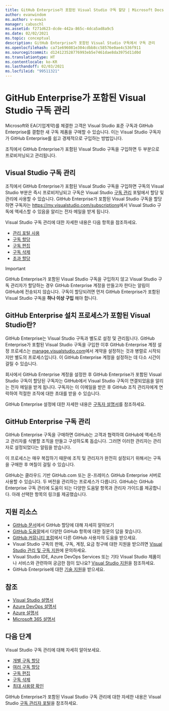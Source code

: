 ```yaml
---
title: GitHub Enterprise가 포함된 Visual Studio 구독 할당 | Microsoft Docs
author: evanwindom
ms.author: v-evwin
manager: cabuschl
ms.assetid: f271d623-dcde-442a-865c-4dca5ad8a9c5
ms.date: 02/02/2021
ms.topic: conceptual
description: GitHub Enterprise가 포함된 Visual Studio 구독에서 구독 관리
ms.openlocfilehash: ca71e696081e304cdbb8cc58576e0ae4c536f911
ms.sourcegitcommit: d124123528776993eb5e7461dae8da3975d11d0d
ms.translationtype: HT
ms.contentlocale: ko-KR
ms.lasthandoff: 02/03/2021
ms.locfileid: "99511321"
---
```

# <a name="manage-visual-studio-subscriptions-with-github-enterprise"></a>GitHub Enterprise가 포함된 Visual Studio 구독 관리
Microsoft와 EA(기업계약)를 체결한 고객은 Visual Studio 표준 구독과 GitHub Enterprise를 결합한 새 구독 제품을 구매할 수 있습니다. 이는 Visual Studio 구독자가 GitHub Enterprise를 쉽고 경제적으로 구입하는 방법입니다. 

조직에서 GitHub Enterprise가 포함된 Visual Studio 구독을 구입하면 두 부분으로 프로비저닝되고 관리됩니다.

## <a name="manage-visual-studio-subscriptions"></a>Visual Studio 구독 관리
조직에서 GitHub Enterprise가 포함된 Visual Studio 구독을 구입하면 구독의 Visual Studio 부분은 즉시 프로비저닝되고 구독은 Visual Studio [구독 관리](https://manage.visualstudio.com) 포털에서 할당 및 관리에 사용할 수 있습니다. GitHub Enterprise가 포함된 Visual Studio 구독을 할당하면 구독자는 <https://my.visualstudio.com/subscriptions>에서 Visual Studio 구독에 액세스할 수 있음을 알리는 전자 메일을 받게 됩니다.

Visual Studio 구독 관리에 대한 자세한 내용은 다음 항목을 참조하세요.
- [관리 포털 사용](using-admin-portal.md)
- [구독 할당](assign-license.md)
- [구독 편집](edit-license.md)
- [구독 삭제](delete-license.md)
- [초과 할당](handle-overclaimed-license.md)

> [!Important]
> GitHub Enterprise가 포함된 Visual Studio 구독을 구입하지 않고 Visual Studio 구독 관리자가 할당하는 경우 GitHub Enterprise 계정을 만들고자 한다는 알림이 GitHub에 전송되지 않습니다.  구독이 할당되려면 먼저 GitHub Enterprise가 포함된 Visual Studio 구독을 **하나 이상 구입** 해야 합니다.

## <a name="what-is-the-visual-studio-with-github-enterprise-setup-process"></a>GitHub Enterprise 설치 프로세스가 포함된 Visual Studio란?
GitHub Enterprise는 Visual Studio 구독과 별도로 설정 및 관리됩니다. GitHub Enterprise가 포함된 Visual Studio 구독을 구입한 이후 GitHub Enterprise 계정 설정 프로세스는 [manage.visualstudio.com](https://manage.visualstudio.com)에서 계약을 설정하는 것과 병렬로 시작되지만 별도의 프로세스입니다. 이 GitHub Enterprise 계정을 설정하는 데 다소 시간이 걸릴 수 있습니다. 

회사에서 GitHub Enterprise 계정을 설정한 후 GitHub Enterprise가 포함된 Visual Studio 구독이 할당된 구독자는 GitHub에서 Visual Studio 구독이 연결되었음을 알리는 전자 메일을 받게 됩니다. 구독자는 이 이메일을 받은 후 GitHub 조직 관리자에게 연락하여 적절한 조직에 대한 초대를 받을 수 있습니다.

GitHub Enterprise 설정에 대한 자세한 내용은 [구독자 설명서](access-github.md)를 참조하세요.   

## <a name="manage-github-enterprise-subscriptions"></a>GitHub Enterprise 구독 관리
GitHub Enterprise 구독을 구매하면 GitHub는 고객과 협력하여 GitHub에 액세스하고 관리자를 식별할 조직을 만들고 구성하도록 돕습니다.  그러면 이러한 관리자는 관리자로 설정되었다는 알림을 받습니다.  

이 프로세스는 매우 복잡하기 때문에 조직 및 관리자가 완전히 설정되기 위해서는 구독을 구매한 후 며칠이 걸릴 수 있습니다.

GitHub는 클라우드 기반 GitHub.com 또는 온-프레미스 GitHub Enterprise 서버로 사용할 수 있습니다.  두 버전을 관리하는 프로세스가 다릅니다.  GitHub는 GitHub Enterprise 구독 관리에 도움이 되는 다양한 도움말 항목과 관리자 가이드를 제공합니다.  아래 선택한 항목의 링크를 제공했습니다.  

## <a name="support-resources"></a>지원 리소스

- [GitHub 문서](https://docs.github.com/en/github/setting-up-and-managing-your-enterprise-account/managing-licenses-for-the-github-enterprise-and-visual-studio-bundle)에서 GitHub 할당에 대해 자세히 알아보기
- [GitHub 도움말](https://help.github.com/en)에서 다양한 GitHub 항목에 대한 질문의 답을 찾습니다.
- [GitHub 커뮤니티 포럼](https://github.community/)에서 다른 GitHub 사용자의 도움을 받으세요.
- Visual Studio 구독의 판매, 구독, 계정, 요금 청구에 대한 지원을 받으려면 [Visual Studio 관리 및 구독 지원](https://my.visualstudio.com/gethelp)에 문의하세요.
- Visual Studio IDE, Azure DevOps Services 또는 기타 Visual Studio 제품이나 서비스와 관련하여 궁금한 점이 있나요?  [Visual Studio 지원](https://visualstudio.microsoft.com/support/)을 참조하세요.
- GitHub Enterprise에 대한 [기술 지원](https://support.microsoft.com/supportforbusiness/productselection?sapId=b77fe80f-5417-80bd-4b2a-275cf0018c24)을 받으세요.   

## <a name="see-also"></a>참조

- [Visual Studio 설명서](/visualstudio/)
- [Azure DevOps 설명서](/azure/devops/)
- [Azure 설명서](/azure/)
- [Microsoft 365 설명서](/microsoft-365/)

## <a name="next-steps"></a>다음 단계

Visual Studio 구독 관리에 대해 자세히 알아보세요.
- [개별 구독 할당](assign-license.md)
- [여러 구독 할당](assign-license-bulk.md)
- [구독 편집](edit-license.md)
- [구독 삭제](delete-license.md)
- [최대 사용량 확인](maximum-usage.md)

GitHub Enterprise가 포함된 Visual Studio 구독 관리에 대한 자세한 내용은 Visual Studio [구독 관리자 포털](https://visualstudio.microsoft.com/subscriptions-administration/)을 참조하세요.